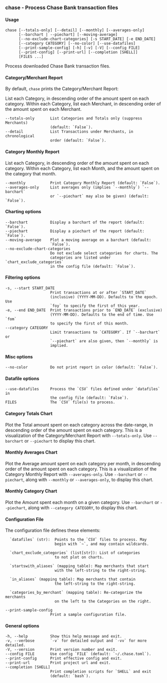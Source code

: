 ### chase - Process Chase Bank transaction files

#### Usage
    chase [--totals-only] [--detail] [--monthly] [--averages-only]
          [--barchart | --piechart] [--moving-average]
          [--no-exclude-chart-categories] [-s START_DATE] [-e END_DATE]
          [--category CATEGORY] [--no-color] [--use-datafiles]
          [--print-sample-config] [-h] [-v] [-V] [--config FILE]
          [--print-config] [--print-url] [--completion [SHELL]]
          [FILES ...]
    
Process downloaded Chase Bank transaction files.

#### Category/Merchant Report
  By default, `chase` prints the Category/Merchant Report:
  
  List each Category, in descending order of the amount spent on each
  category.  Within each Category, list each Merchant, in descending
  order of the amount spent on each Merchant.

    --totals-only       List Categories and Totals only (suppress Merchants)
                        (default: `False`).
    --detail            List Transactions under Merchants, in chronological
                        order (default: `False`).

#### Category Monthly Report
  List each Category, in descending order of the amount spent on each
  category.  Within each Category, list each Month, and the amount
  spent on the category that month.

    --monthly           Print Category Monthly Report (default: `False`).
    --averages-only     List averages only (implies `--monthly`) `--barchart`
                        or `--piechart` may also be given) (default: `False`).

#### Charting options
    --barchart          Display a barchart of the report (default: `False`).
    --piechart          Display a piechart of the report (default: `False`).
    --moving-average    Plot a moving average on a barchart (default:
                        `False`).
    --no-exclude-chart-categories
                        Do not exclude select categories for charts. The
                        categories are listed under `chart_exclude_categories`
                        in the config file (default: `False`).

#### Filtering options
    -s, --start START_DATE
                        Print transactions at or after `START_DATE`
                        (inclusive) (YYYY-MM-DD). Defaults to the epoch. Use
                        `foy` to specify the first of this year.
    -e, --end END_DATE  Print transactions prior to `END_DATE` (exclusive)
                        (YYYY-MM-DD). Defaults to the end of time. Use `fom`
                        to specify the first of this month.
    --category CATEGORY
                        Limit transactions to `CATEGORY`. If `--barchart` or
                        `--piechart` are also given, then `--monthly` is
                        implied.

#### Misc options
    --no-color          Do not print report in color (default: `False`).

#### Datafile options
    --use-datafiles     Process the `CSV` files defined under `datafiles` in
                        the config file (default: `False`).
    FILES               The `CSV` file(s) to process.

#### Category Totals Chart
  Plot the Total amount spent on each category across the date-range,
  in descending order of the amount spent on each category.  This is a
  visualization of the Category/Merchant Report with `--totals-only`.
  Use `--barchart` or `--piechart` to display this chart.

#### Monthly Averages Chart
  Plot the Average amount spent on each category per month, in
  descending order of the amount spent on each category.  This is a
  visualization of the Category Monthly Report with `--averages-only`.
  Use `--barchart` or `--piechart`, along with `--monthly` or
  `--averages-only`, to display this chart.

#### Monthly Category Chart
  Plot the Amount spent each month on a given category.  Use
  `--barchart` or `--piechart`, along with `--category CATEGORY`,
  to display this chart.

#### Configuration File
  The configuration file defines these elements:
  
      `datafiles` (str):  Points to the `CSV` files to process. May
                          begin with `~`, and may contain wildcards.
  
      `chart_exclude_categories` (list[str]): List of categories
                          to not plot on charts.
  
      `startswith_aliases` (mapping table): Map merchants that start
                          with the left-string to the right-string.
  
      `in_aliases` (mapping table): Map merchants that contain
                          the left-string to the right-string.
  
      `categories_by_merchant` (mapping table): Re-categorize the merchants
                          on the left to the Categories on the right.

    --print-sample-config
                        Print a sample configuration file.

#### General options
    -h, --help          Show this help message and exit.
    -v, --verbose       `-v` for detailed output and `-vv` for more detailed.
    -V, --version       Print version number and exit.
    --config FILE       Use config `FILE` (default: `~/.chase.toml`).
    --print-config      Print effective config and exit.
    --print-url         Print project url and exit.
    --completion [SHELL]
                        Print completion scripts for `SHELL` and exit
                        (default: `bash`).
